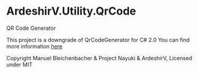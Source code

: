 # ArdeshirV.Utility.QrCode
QR Code Generator

This project is a downgrade of QrCodeGenerator for C# 2.0
You can find more information <a href="https://github.com/manuelbl/QrCodeGenerator">here</a>

Copyright Manuel Bleichenbacher & Project Nayuki & ArdeshirV, Licensed under MIT
